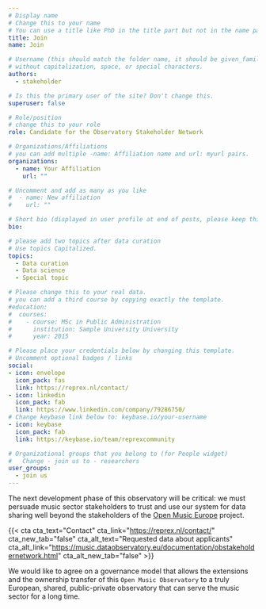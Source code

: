 ```yaml
---
# Display name
# Change this to your name 
# You can use a title like PhD in the title part but not in the name part.
title: Join 
name: Join

# Username (this should match the folder name, it should be given_family  your name
# without capitalization, space, or special characters.
authors:
  - stakeholder

# Is this the primary user of the site? Don't change this.
superuser: false

# Role/position
# change this to your role
role: Candidate for the Observatory Stakeholder Network

# Organizations/Affiliations
# you can add multiple -name: Affiliation name and url: myurl pairs.
organizations:
  - name: Your Affiliation
    url: ""

# Uncomment and add as many as you like
#  - name: New affiliation
#    url: ""

# Short bio (displayed in user profile at end of posts, please keep this to 1-2 lines)
bio: 

# please add two topics after data curation
# Use topics Capitalized.
topics:
  - Data curation
  - Data science
  - Special topic

# Please change this to your real data.
# you can add a third course by copying exactly the template.
#education:
#  courses:
#    - course: MSc in Public Administration
#      institution: Sample University University
#      year: 2015

# Please place your credentials below by changing this template.
# Uncomment optional badges / links
social:
- icon: envelope
  icon_pack: fas
  link: https://reprex.nl/contact/
- icon: linkedin
  icon_pack: fab
  link: https://www.linkedin.com/company/79286750/
# Change keybase link below to: keybase.io/your-username 
- icon: keybase
  icon_pack: fab
  link: https://keybase.io/team/reprexcommunity

# Organizational groups that you belong to (for People widget)
#   Change - join us to - researchers
user_groups:
  - join us
---
```


The next development phase of this observatory will be critical: we must persuade music sector stakeholders to trust and use our system for data sharing well beyond the stakeholders of the [Open Music Europe](/authors/openmuse) project. 

{{< cta cta_text="Contact" cta_link="https://reprex.nl/contact/" cta_new_tab="false" cta_alt_text="Requested data about applicants" cta_alt_link="https://music.dataobservatory.eu/documentation/obstakeholdernetwork.html" cta_alt_new_tab="false" >}}

We would like to agree on a governance model that allows the extensions and the ownership transfer of this `Open Music Observatory` to a truly European, shared, public-private observatory that can serve the music sector for a long time.
